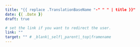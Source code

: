 ```yaml
---
title: "{{ replace .TranslationBaseName "-" " " | title }}"
date: {{ .Date }}
draft: true

# set the link if you want to redirect the user.
link: ""
target: "" # _blank|_self|_parent|_top|framename
---
```


